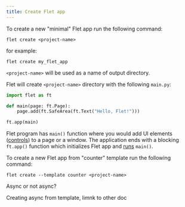 ```yaml
---
title: Create Flet app
---
```


To create a new "minimal" Flet app run the following command:

```
flet create <project-name>
```

for example:

```
flet create my_flet_app
```

`<project-name>` will be used as a name of output directory.

Flet will create `<project-name>` directory with the following `main.py`:

```python
import flet as ft

def main(page: ft.Page):
    page.add(ft.SafeArea(ft.Text("Hello, Flet!")))

ft.app(main)
```

Flet program has `main()` function where you would add UI elements ([controls](flet-controls)) to a page or a window. The application ends with a blocking `ft.app()` function which initializes Flet app and [runs](running-app) `main()`.

To create a new Flet app from "counter" template run the following command:

```
flet create --template counter <project-name>
```

Async or not async?

Creating async from template, limnk to other doc
